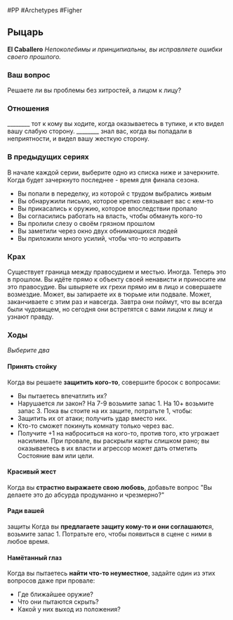#PP #Archetypes #Figher 

## Рыцарь
**El Caballero**
*Непоколебимы и принципиальны, вы исправляете ошибки своего прошлого.*

### Ваш вопрос
Решаете ли вы проблемы без хитростей, а лицом к лицу?

### Отношения
\_\_\_\_\_\_\_\_ тот к кому вы ходите, когда оказываетесь в тупике, и кто видел вашу слабую сторону. 
\_\_\_\_\_\_\_\_ знал вас, когда вы попадали в неприятности, и видел вашу жесткую сторону.

### В предыдущих сериях
В начале каждой серии, выберите одно из списка ниже и зачеркните. Когда будет зачеркнуто последнее - время для финала сезона. 
- Вы попали в переделку, из которой с трудом выбрались живым 
- Вы обнаружили письмо, которое крепко связывает вас с кем-то 
- Вы прикасались к оружию, которое впоследствии пропало 
- Вы согласились работать на власть, чтобы обмануть кого-то 
- Вы пролили слезу о своём грязном прошлом 
- Вы заметили через окно двух обнимающихся людей
- Вы приложили много усилий, чтобы что-то исправить

### Крах
Существует граница между правосудием и местью. Иногда. Теперь это в прошлом. Вы идёте прямо к объекту своей ненависти и приносите им это правосудие. Вы швыряете их грехи прямо им в лицо и совершаете возмездие. Может, вы запираете их в тюрьме или подвале. Может, заканчиваете с этим раз и навсегда. Завтра они поймут, что вы всегда были чудовищем, но сегодня они встретятся с вами лицом к лицу и узнают правду.

### Ходы
*Выберите два*
#### Принять стойку 
Когда вы решаете **защитить кого-то**, совершите бросок с вопросами: 
- Вы пытаетесь впечатлить их? 
- Нарушается ли закон? 
На 7-9 возьмите запас 1. На 10+ возьмите запас 3. Пока вы стоите на их защите, потратьте 1, чтобы:
- Защитить их от атаки; получить удар вместо них. 
- Кто-то сможет покинуть комнату только через вас. 
- Получите +1 на наброситься на кого-то, против того, кто угрожает насилием. 
При провале, вы раскрыли карты слишком рано; вы оказываетесь в их власти и агрессор может дать отметить Состояние вам или цели. 

#### Красивый жест 
Когда вы **страстно выражаете свою любовь**, добавьте вопрос "Вы делаете это до абсурда продуманно и чрезмерно?" 

#### Ради вашей 
защиты Когда вы **предлагаете защиту кому-то и они соглашаютс**я, возьмите запас 1. Потратьте его, чтобы появиться в сцене с ними в любое время. 

#### Намётанный глаз 
Когда вы пытаетесь **найти что-то неуместное**, задайте один из этих вопросов даже при провале: 
- Где ближайшее оружие? 
- Что они пытаются скрыть?
- Какой у них выход из положения?